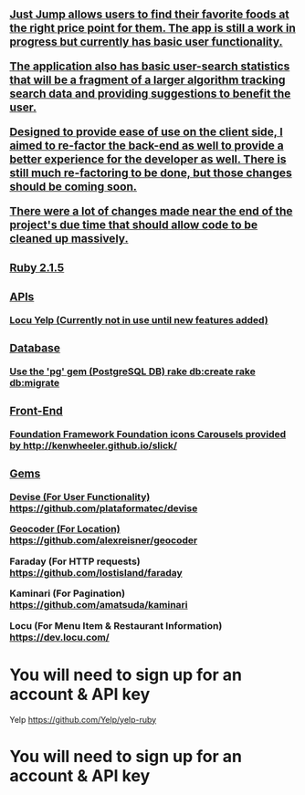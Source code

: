<h3><a href="www.justjump.herokuapp.com"</a><h3>

Just Jump allows users to find their favorite foods at the right price point for them. The app is still a work in progress but currently has basic user functionality.

The application also has basic user-search statistics that will be a fragment of a larger algorithm tracking search data and providing suggestions to benefit the user.

Designed to provide ease of use on the client side, I aimed to re-factor the back-end as well to provide a better experience for the developer as well. There is still much re-factoring to be done, but those changes should be coming soon.

There were a lot of changes made near the end of the project's due time that should allow code to be cleaned up massively.


<h3><strong>Ruby 2.1.5</strong></h3>

<h3><strong>APIs</strong></h3>
  Locu
  Yelp (Currently not in use until new features added)

<h3><strong>Database</strong></h3>
  Use the 'pg' gem (PostgreSQL DB)
  rake db:create
  rake db:migrate

<h3><strong>Front-End</strong></h3>
  Foundation Framework
  Foundation icons
  Carousels provided by http://kenwheeler.github.io/slick/

<h3><strong>Gems</strong></h3>
  Devise (For User Functionality)
  https://github.com/plataformatec/devise

  Geocoder (For Location)
  https://github.com/alexreisner/geocoder

  Faraday (For HTTP requests)
  https://github.com/lostisland/faraday

  Kaminari (For Pagination)
  https://github.com/amatsuda/kaminari

  Locu (For Menu Item & Restaurant Information)
  https://dev.locu.com/
  # You will need to sign up for an account & API key

  Yelp
  https://github.com/Yelp/yelp-ruby
  # You will need to sign up for an account & API key
